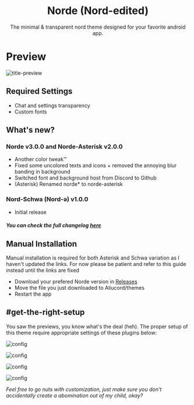 <h1 align="center">
  Norde (Nord-edited)
</h1>

<p align="center">
The minimal & transparent nord theme designed for your favorite android app.
</p>

# Preview

![title-preview](https://raw.githubusercontent.com/kartoflu/norde/main/previews/title.png)

## Required Settings
- Chat and settings transparency 
- Custom fonts

## What's new?
### Norde v3.0.0 and Norde-Asterisk v2.0.0
- Another color tweak™
- Fixed some uncolored texts and icons + removed the annoying blur banding in background
- Switched font and background host from Discord to Github
- (Asterisk) Renamed norde* to norde-asterisk
### Nord-Schwa (Nord-ə) v1.0.0
- Initial release
##### You can check the full changelog [here](https://github.com/kartoflu/norde/blob/main/CHANGELOG.md)

## Manual Installation
Manual installation is required for both Asterisk and Schwa variation as I haven't updated the links. For now please be patient and refer to this guide instead until the links are fixed
- Download your prefered Norde version in [Releases](https://github.com/kartoflu/norde/releases/tag/v1.0.0)
- Move the file you just downloaded to Aliucord/themes
- Restart the app

## #get-the-right-setup
You saw the previews, you know what's the deal (heh). The proper setup of this theme require appropriate settings of these plugins below:

![config](https://raw.githubusercontent.com/kartoflu/norde/main/previews/plugin-config/noburnin.png)

![config](https://raw.githubusercontent.com/kartoflu/norde/main/previews/plugin-config/betterchatbox.png)

![config](https://raw.githubusercontent.com/kartoflu/norde/main/previews/plugin-config/layoutcontroller.png)

![config](https://raw.githubusercontent.com/kartoflu/norde/main/previews/plugin-config/bonus.png)

*Feel free to go nuts with customization, just make sure you don't accidentally create a abomination out of my child, okay?*

